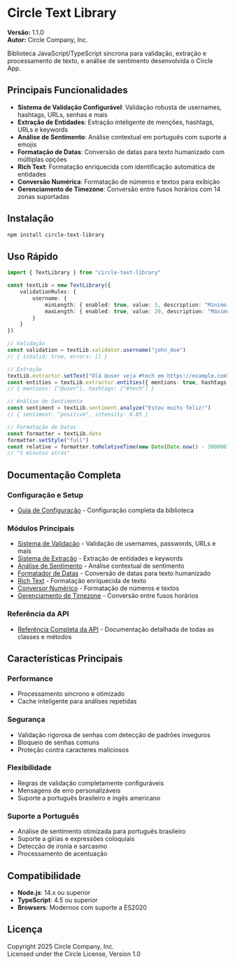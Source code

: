 # Circle Text Library

**Versão:** 1.1.0  
**Autor:** Circle Company, Inc.

Biblioteca JavaScript/TypeScript síncrona para validação, extração e processamento de texto, e análise de sentimento desenvolvida o Circle App.

## Principais Funcionalidades

- **Sistema de Validação Configurável**: Validação robusta de usernames, hashtags, URLs, senhas e mais
- **Extração de Entidades**: Extração inteligente de menções, hashtags, URLs e keywords
- **Análise de Sentimento**: Análise contextual em português com suporte a emojis
- **Formatação de Datas**: Conversão de datas para texto humanizado com múltiplas opções
- **Rich Text**: Formatação enriquecida com identificação automática de entidades
- **Conversão Numérica**: Formatação de números e textos para exibição
- **Gerenciamento de Timezone**: Conversão entre fusos horários com 14 zonas suportadas

## Instalação

```bash
npm install circle-text-library
```

## Uso Rápido

```typescript
import { TextLibrary } from "circle-text-library"

const textLib = new TextLibrary({
    validationRules: {
        username: {
            minLength: { enabled: true, value: 3, description: "Mínimo 3 caracteres" },
            maxLength: { enabled: true, value: 20, description: "Máximo 20 caracteres" }
        }
    }
})

// Validação
const validation = textLib.validator.username("john_doe")
// { isValid: true, errors: [] }

// Extração
textLib.extractor.setText("Olá @user veja #tech em https://example.com")
const entities = textLib.extractor.entities({ mentions: true, hashtags: true })
// { mentions: ["@user"], hashtags: ["#tech"] }

// Análise de Sentimento
const sentiment = textLib.sentiment.analyze("Estou muito feliz!")
// { sentiment: "positive", intensity: 0.85 }

// Formatação de Datas
const formatter = textLib.date
formatter.setStyle("full")
const relative = formatter.toRelativeTime(new Date(Date.now() - 300000))
// "5 minutos atrás"
```

## Documentação Completa

### Configuração e Setup

- [Guia de Configuração](./docs/CONFIGURATION.md) - Configuração completa da biblioteca

### Módulos Principais

- [Sistema de Validação](./docs/VALIDATION.md) - Validação de usernames, passwords, URLs e mais
- [Sistema de Extração](./docs/EXTRACTION.md) - Extração de entidades e keywords
- [Análise de Sentimento](./docs/SENTIMENT.md) - Análise contextual de sentimento
- [Formatador de Datas](./docs/DATE_FORMATTER.md) - Conversão de datas para texto humanizado
- [Rich Text](./docs/RICH_TEXT.md) - Formatação enriquecida de texto
- [Conversor Numérico](./docs/CONVERSOR.md) - Formatação de números e textos
- [Gerenciamento de Timezone](./docs/TIMEZONE.md) - Conversão entre fusos horários

### Referência da API

- [Referência Completa da API](./docs/API_REFERENCE.md) - Documentação detalhada de todas as classes e métodos

## Características Principais

### Performance

- Processamento síncrono e otimizado
- Cache inteligente para análises repetidas

### Segurança

- Validação rigorosa de senhas com detecção de padrões inseguros
- Bloqueio de senhas comuns
- Proteção contra caracteres maliciosos

### Flexibilidade

- Regras de validação completamente configuráveis
- Mensagens de erro personalizáveis
- Suporte a português brasileiro e ingês americano

### Suporte a Português

- Análise de sentimento otimizada para português brasileiro
- Suporte a gírias e expressões coloquiais
- Detecção de ironia e sarcasmo
- Processamento de acentuação

## Compatibilidade

- **Node.js**: 14.x ou superior
- **TypeScript**: 4.5 ou superior
- **Browsers**: Modernos com suporte a ES2020

## Licença

Copyright 2025 Circle Company, Inc.  
Licensed under the Circle License, Version 1.0
